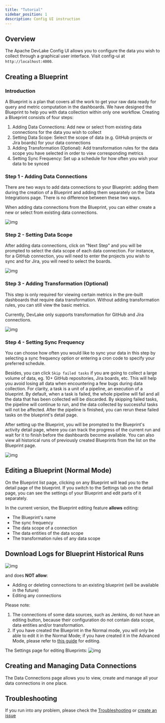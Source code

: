 ```yaml
---
title: "Tutorial"
sidebar_position: 1
description: Config UI instruction
---
```


## Overview
The Apache DevLake Config UI allows you to configure the data you wish to collect through a graphical user interface. Visit config-ui at `http://localhost:4000`.

## Creating a Blueprint

### Introduction
A Blueprint is a plan that covers all the work to get your raw data ready for query and metric computation in the dashboards. We have designed the Blueprint to help you with data collection within only one workflow. Creating a Blueprint consists of four steps:

1. Adding Data Connections: Add new or select from existing data connections for the data you wish to collect
2. Setting Data Scope: Select the scope of data (e.g. GitHub projects or Jira boards) for your data connections
3. Adding Transformation (Optional): Add transformation rules for the data scope you have selected in order to view corresponding metrics
4. Setting Sync Frequency: Set up a schedule for how often you wish your data to be synced

### Step 1 - Adding Data Connections
There are two ways to add data connections to your Blueprint: adding them during the creation of a Blueprint and adding them separately on the Data Integrations page. There is no difference between these two ways.

When adding data connections from the Blueprint, you can either create a new or select from existing data connections. 

![img](/img/ConfigUI/BlueprintCreation/step1.png)

### Step 2 - Setting Data Scope
After adding data connections, click on "Next Step" and you will be prompted to select the data scope of each data connection. For instance, for a GitHub connection, you will need to enter the projects you wish to sync and for Jira, you will need to select the boards.

![img](/img/ConfigUI/BlueprintCreation/step2.png)

### Step 3 - Adding Transformation (Optional)
This step is only required for viewing certain metrics in the pre-built dashboards that require data transformation. Without adding transformation rules, you can still view the basic metrics. 

Currently, DevLake only supports transformation for GitHub and Jira connections.

![img](/img/ConfigUI/BlueprintCreation/step3.png)

### Step 4 - Setting Sync Frequency
You can choose how often you would like to sync your data in this step by selecting a sync frequency option or entering a cron code to specify your preferred schedule. 

Besides, you can click `Skip failed tasks` if you are going to collect a large volume of data, eg. 10+ GitHub repositories, Jira boards, etc. This will help you avoid losing all data when encountering a few bugs during data collection. For clarity, a task is a unit of a pipeline, an execution of a blueprint. By default, when a task is failed, the whole pipeline will fail and all the data that has been collected will be discarded. By skipping failed tasks, the pipeline will continue to run, and the data collected by successful tasks will not be affected. After the pipeline is finished, you can rerun these failed tasks on the blueprint's detail page.

After setting up the Blueprint, you will be prompted to the Blueprint's activity detail page, where you can track the progress of the current run and wait for it to finish before the dashboards become available. You can also view all historical runs of previously created Blueprints from the list on the Blueprint page.

![img](/img/ConfigUI/BlueprintCreation/step4.png)

## Editing a Blueprint (Normal Mode)
On the Blueprint list page, clicking on any Blueprint will lead you to the detail page of the blueprint. If you switch to the Settings tab on the detail page, you can see the settings of your Blueprint and edit parts of it separately.

In the current version, the Blueprint editing feature **allows** editing:
- The Blueprint's name
- The sync frequency
- The data scope of a connection
- The data entities of the data scope
- The transformation rules of any data scope

## Download Logs for Blueprint Historical Runs

![img](/img/ConfigUI/BlueprintEditing/blueprint-edit3.png)

and does **NOT allow**:
- Adding or deleting connections to an existing blueprint (will be available in the future)
- Editing any connections

Please note: 
1. The connections of some data sources, such as Jenkins, do not have an editing button, because their configuration do not contain data scope, data entities and/or transformation.
2. If you have created the Blueprint in the Normal mode, you will only be able to edit it in the Normal Mode; if you have created it in the Advanced Mode, please refer to [this guide](AdvancedMode.md#editing-a-blueprint-advanced-mode) for editing.

The Settings page for editing Blueprints:
![img](/img/ConfigUI/BlueprintEditing/blueprint-edit1.png)

## Creating and Managing Data Connections
The Data Connections page allows you to view, create and manage all your data connections in one place. 


## Troubleshooting

If you run into any problem, please check the [Troubleshooting](/Troubleshooting/Configuration.md) or [create an issue](https://github.com/apache/incubator-devlake/issues)
